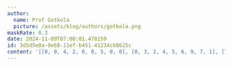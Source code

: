 ```yaml
---
author:
  name: Prof Gotkola
  picture: /assets/blog/authors/gotkola.png
maskRate: 0.3
date: 2024-11-09T07:00:01.478159
id: 3d5d5e0a-9e68-11ef-b451-41234cb8625c
content: '[[0, 0, 4, 2, 0, 0, 5, 0, 0], [0, 3, 2, 4, 5, 6, 9, 7, 1], [7, 5, 0, 8, 1, 3, 4, 0, 2], [0, 9, 0, 0, 4, 0, 3, 5, 0], [4, 1, 3, 6, 0, 0, 2, 0, 7], [0, 0, 5, 3, 2, 8, 1, 4, 9], [5, 4, 7, 9, 6, 2, 0, 1, 0], [3, 2, 6, 1, 8, 4, 7, 0, 5], [9, 8, 0, 5, 0, 7, 6, 2, 4]]'
---
```

